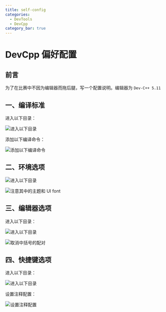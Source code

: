 ```yaml
---
title: self-config
categories: 
  - DevTools
  - DevCpp
category_bar: true
---
```


# DevCpp 偏好配置

## 前言

为了在比赛中不因为编辑器而拖后腿，写一个配置说明。编辑器为 `Dev-C++ 5.11`

## 一、编译标准

进入以下目录：

![进入以下目录](https://dwj-oss.oss-cn-nanjing.aliyuncs.com/images/202403210937178.png)

添加以下编译命令：

![添加以下编译命令](https://dwj-oss.oss-cn-nanjing.aliyuncs.com/images/202403210937916.png)

## 二、环境选项

![进入以下目录](https://dwj-oss.oss-cn-nanjing.aliyuncs.com/images/202403210954362.png)

![注意其中的主题和 UI font](https://dwj-oss.oss-cn-nanjing.aliyuncs.com/images/202403210955883.png)

## 三、编辑器选项

进入以下目录：

![进入以下目录](https://dwj-oss.oss-cn-nanjing.aliyuncs.com/images/202403210953731.png)

![取消中括号的配对](https://dwj-oss.oss-cn-nanjing.aliyuncs.com/images/202403210956025.png)

## 四、快捷键选项

进入以下目录：

![进入以下目录](https://dwj-oss.oss-cn-nanjing.aliyuncs.com/images/202403210959850.png)

设置注释配置：

![设置注释配置](https://dwj-oss.oss-cn-nanjing.aliyuncs.com/images/202403210959208.png)